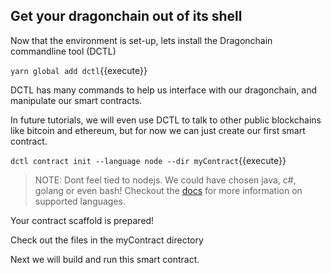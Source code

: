 ## Get your dragonchain out of its shell

Now that the environment is set-up, lets install the Dragonchain commandline tool (DCTL)

`yarn global add dctl`{{execute}}

DCTL has many commands to help us interface with our dragonchain, and manipulate our smart contracts.

In future tutorials, we will even use DCTL to talk to other public blockchains like bitcoin and ethereum,
but for now we can just create our first smart contract.

`dctl contract init --language node --dir myContract`{{execute}}

> NOTE: Dont feel tied to nodejs. We could have chosen java, c#, golang or even bash! Checkout the [docs](http://docs.dragonchain.com) for more information on supported languages.

Your contract scaffold is prepared!

Check out the files in the myContract directory

Next we will build and run this smart contract.

